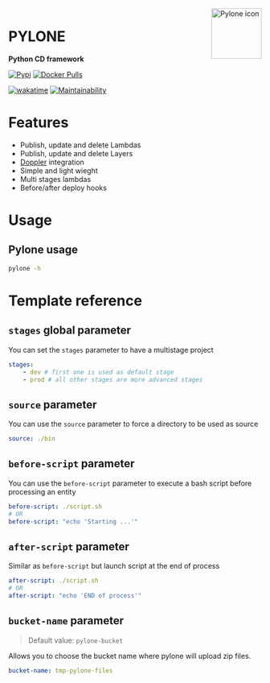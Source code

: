 <img src="https://emojipedia-us.s3.dualstack.us-west-1.amazonaws.com/thumbs/120/google/223/tokyo-tower_1f5fc.png" width="100" height="100" align="right" alt="Pylone icon">

# PYLONE

**Python CD framework**

[![Pypi](https://badgen.net/pypi/v/pylone)](https://pypi.org/project/pylone/)
[![Docker Pulls](https://badgen.net/docker/pulls/plsr/pylone?icon=docker&label=pulls)](https://hub.docker.com/r/plsr/pylone/)

[![wakatime](https://wakatime.com/badge/github/mathix420/pylone.svg)](https://wakatime.com/badge/github/mathix420/pylone)
[![Maintainability](https://api.codeclimate.com/v1/badges/fc078176e896556db324/maintainability)](https://codeclimate.com/github/mathix420/pylone/maintainability)

# Features

- Publish, update and delete Lambdas
- Publish, update and delete Layers
- [Doppler](https://doppler.com) integration
- Simple and light wieght
- Multi stages lambdas
- Before/after deploy hooks

# Usage

## Pylone usage

```bash
pylone -h
```

# Template reference

## `stages` global parameter

You can set the `stages` parameter to have a multistage project
```yaml
stages:
    - dev # first one is used as default stage
    - prod # all other stages are more advanced stages
```

## `source` parameter

You can use the `source` parameter to force a directory to be used as source
```yaml
source: ./bin
```

## `before-script` parameter

You can use the `before-script` parameter to execute a bash script before processing an entity
```yaml
before-script: ./script.sh
# OR
before-script: "echo 'Starting ...'"
```

## `after-script` parameter

Similar as `before-script` but launch script at the end of process
```yaml
after-script: ./script.sh
# OR
after-script: "echo 'END of process'"
```

## `bucket-name` parameter

> Default value: `pylone-bucket`

Allows you to choose the bucket name where pylone will upload zip files.
```yaml
bucket-name: tmp-pylone-files
```
